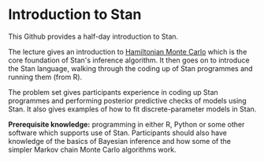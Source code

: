 # Introduction to Stan
This Github provides a half-day introduction to Stan.

The lecture gives an introduction to [Hamiltonian Monte Carlo](https://www.youtube.com/watch?v=a-wydhEuAm0) which is the core foundation of Stan's inference algorithm. It then goes on to introduce the Stan language, walking through the coding up of Stan programmes and running them (from R).

The problem set gives participants experience in coding up Stan programmes and performing posterior predictive checks of models using Stan. It also gives examples of how to fit discrete-parameter models in Stan.

**Prerequisite knowledge:** programming in either R, Python or some other software which supports use of Stan. Participants should also have knowledge of the basics of Bayesian inference and how some of the simpler Markov chain Monte Carlo algorithms work.
